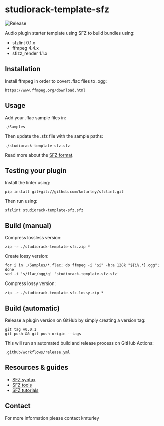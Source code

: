 # studiorack-template-sfz
![Release](https://github.com/studiorack/studiorack-template-sfz/workflows/Release/badge.svg)

Audio plugin starter template using SFZ to build bundles using:

* sfzlint 0.1.x
* ffmpeg 4.4.x
* sfizz_render 1.1.x


## Installation

Install ffmpeg in order to covert .flac files to .ogg:

    https://www.ffmpeg.org/download.html


## Usage

Add your .flac sample files in:

    ./Samples

Then update the .sfz file with the sample paths:

    ./studiorack-template-sfz.sfz

Read more about the [SFZ format](https://sfzformat.com).


## Testing your plugin

Install the linter using:

    pip install git+git://github.com/kmturley/sfzlint.git

Then run using:

    sfzlint studiorack-template-sfz.sfz


## Build (manual)

Compress lossless version:

    zip -r ./studiorack-template-sfz.zip *

Create lossy version:

    for i in ./Samples/*.flac; do ffmpeg -i "$i" -b:a 128k "${i%.*}.ogg"; done
    sed -i 's/flac/ogg/g' 'studiorack-template-sfz.sfz'

Compress lossy version:

    zip -r ./studiorack-template-sfz-lossy.zip *


## Build (automatic)

Release a plugin version on GitHub by simply creating a version tag:

    git tag v0.0.1
    git push && git push origin --tags

This will run an automated build and release process on GitHub Actions:

    .github/workflows/release.yml


## Resources & guides

* [SFZ syntax](https://sfzformat.com)
* [SFZ tools](https://sfzformat.com/software/tools)
* [SFZ tutorials](https://sfzformat.com/tutorials/basics)


## Contact

For more information please contact kmturley
